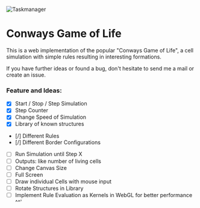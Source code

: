 ![Taskmanager](https://img.shields.io/badge/time_spent-9h-green)

# Conways Game of Life

This is a web implementation of the popular "Conways Game of Life", a cell simulation with simple rules resulting in interesting formations.

If you have further ideas or found a bug, don't hesitate to send me a mail or create an issue.

### Feature and Ideas:
- [X] Start / Stop / Step Simulation
- [X] Step Counter
- [X] Change Speed of Simulation
- [X] Library of known structures
- [/] Different Rules
- [/] Different Border Configurations
- [ ] Run Simulation until Step X
- [ ] Outputs: like number of living cells
- [ ] Change Canvas Size
- [ ] Full Screen
- [ ] Draw individual Cells with mouse input
- [ ] Rotate Structures in Library
- [ ] Implement Rule Evaluation as Kernels in WebGL for better performance ^^'
